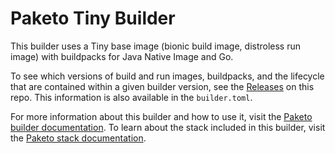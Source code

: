# Paketo Tiny Builder

This builder uses a Tiny base image (bionic build image, distroless run image) with buildpacks for Java Native Image and Go.

To see which versions of build and run images, buildpacks, and the lifecycle that are contained within a given builder version, see the [Releases](https://github.com/paketo-buildpacks/tiny-builder/releases/tag/v0.1.18) on this repo. This information is also available in the `builder.toml`.

For more information about this builder and how to use it, visit the [Paketo builder documentation](https://paketo.io/docs/builders/).
To learn about the stack included in this builder, visit the [Paketo stack documentation](https://paketo.io/docs/stacks/).

